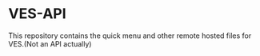 # VES-API

This repository contains the quick menu and other remote hosted files for VES.(Not an API actually)
